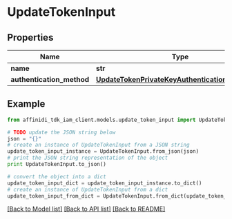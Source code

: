 # UpdateTokenInput

## Properties

| Name                      | Type                                                                                                | Description | Notes      |
| ------------------------- | --------------------------------------------------------------------------------------------------- | ----------- | ---------- |
| **name**                  | **str**                                                                                             |             | [optional] |
| **authentication_method** | [**UpdateTokenPrivateKeyAuthenticationMethodDto**](UpdateTokenPrivateKeyAuthenticationMethodDto.md) |             | [optional] |

## Example

```python
from affinidi_tdk_iam_client.models.update_token_input import UpdateTokenInput

# TODO update the JSON string below
json = "{}"
# create an instance of UpdateTokenInput from a JSON string
update_token_input_instance = UpdateTokenInput.from_json(json)
# print the JSON string representation of the object
print UpdateTokenInput.to_json()

# convert the object into a dict
update_token_input_dict = update_token_input_instance.to_dict()
# create an instance of UpdateTokenInput from a dict
update_token_input_from_dict = UpdateTokenInput.from_dict(update_token_input_dict)
```

[[Back to Model list]](../README.md#documentation-for-models) [[Back to API list]](../README.md#documentation-for-api-endpoints) [[Back to README]](../README.md)
